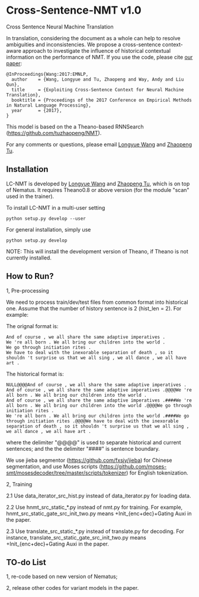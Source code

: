 # Cross-Sentence-NMT v1.0
Cross Sentence Neural Machine Translation

In translation, considering the document as a whole can help to resolve ambiguities and inconsistencies. We propose a cross-sentence context-aware approach to investigate the influence of historical contextual information on the performance of NMT. If you use the code, please cite <a href="http://www.aclweb.org/anthology/D17-1301">our paper</a>:

<pre><code>@InProceedings{Wang:2017:EMNLP,
  author    = {Wang, Longyue and Tu, Zhaopeng and Way, Andy and Liu Qun},
  title     = {Exploiting Cross-Sentence Context for Neural Machine Translation},
  booktitle = {Proceedings of the 2017 Conference on Empirical Methods in Natural Language Processing},
  year      = {2017},
}
</code></pre>

This model is based on the a Theano-based RNNSearch (https://github.com/tuzhaopeng/NMT).

For any comments or questions, please  email <a href="mailto:vincentwang0229@gmail.com">Longyue Wang</a> and <a href="mailto:tuzhaopeng@gmail.com">Zhaopeng Tu</a>.

Installation
------------

LC-NMT is developed by <a href="http://computing.dcu.ie/~lwang/">Longyue Wang</a> and <a href="http://www.zptu.net">Zhaopeng Tu</a>, which is on top of Nematus. It requires Theano0.8 or above version (for the module "scan" used in the trainer).

To install LC-NMT in a multi-user setting

``python setup.py develop --user``

For general installation, simply use

``python setup.py develop``

NOTE: This will install the development version of Theano, if Theano is not currently installed.


How to Run?
--------------------------

1, Pre-processing

We need to process train/dev/test files from common format into historical one. Assume that the number of history sentence is 2 (hist_len = 2). For example:

The orignal format is:

<pre><code>And of course , we all share the same adaptive imperatives .
We 're all born . We all bring our children into the world .
We go through initiation rites .
We have to deal with the inexorable separation of death , so it shouldn 't surprise us that we all sing , we all dance , we all have art .</code></pre>

The historical format is:

<pre><code>NULL@@@@And of course , we all share the same adaptive imperatives .
And of course , we all share the same adaptive imperatives .@@@@We 're all born . We all bring our children into the world .
And of course , we all share the same adaptive imperatives .####We 're all born . We all bring our children into the world .@@@@We go through initiation rites .
We 're all born . We all bring our children into the world .####We go through initiation rites .@@@@We have to deal with the inexorable separation of death , so it shouldn 't surprise us that we all sing , we all dance , we all have art .</code></pre>

where the delimiter "@@@@" is used to separate historical and current sentences; and the the delimiter "####" is sentence boundary.

We use jieba segmentor (https://github.com/fxsjy/jieba) for Chinese segmentation, and use Moses scripts (https://github.com/moses-smt/mosesdecoder/tree/master/scripts/tokenizer) for English tokenization.

2, Training

2.1 Use data_iterator_src_hist.py instead of data_iterator.py for loading data.

2.2 Use hnmt_src_static_*.py instead of nmt.py for training. For example, hnmt_src_static_gate_src_init_two.py means +Init_{enc+dec}+Gating Auxi in the paper.

2.3 Use translate_src_static_*.py instead of translate.py for decoding. For instance, translate_src_static_gate_src_init_two.py means +Init_{enc+dec}+Gating Auxi in the paper.

TO-do List
--------------------------

1, re-code based on new version of Nematus;

2, release other codes for variant models in the paper.


